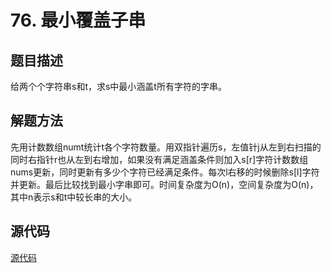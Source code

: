 # 76. 最小覆盖子串

## 题目描述

给两个个字符串s和t，求s中最小涵盖t所有字符的字串。

## 解题方法

先用计数数组numt统计t各个字符数量。用双指针遍历s，左值针j从左到右扫描的同时右指针r也从左到右增加，如果没有满足涵盖条件则加入s[r]字符计数数组nums更新，同时更新有多少个字符已经满足条件。每次l右移的时候删除s[l]字符并更新。最后比较找到最小字串即可。时间复杂度为O(n)，空间复杂度为O(n)，其中n表示s和t中较长串的大小。

## 源代码

[源代码](../src/76-minimum-window-substring.cpp)
